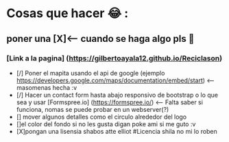 # Cosas que hacer :joy: :
## poner una [X]<-- cuando se haga algo pls :poop:
### [Link a la pagina] (https://gilbertoayala12.github.io/Reciclason)
- [/] Poner el mapita usando el api de google (ejemplo https://developers.google.com/maps/documentation/embed/start) <--masomenas hecha :v
- [/] Hacer un contact form hasta abajo responsivo de bootstrap o lo que sea y usar [Formspree.io] (https://formspree.io/) <-- Falta saber si funciona, nomas se puede probar en un webserver(?)
- [] mover algunos detalles como el circulo alrededor del logo
- []el color del fondo si no les gusta digan poke ami si me guto :v
- [X]pongan una lisensia shabos atte elliot
#Licencia shila no mi lo roben 
